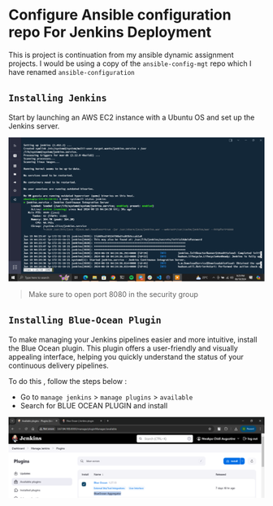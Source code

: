# Configure Ansible configuration repo For Jenkins Deployment

This is project is continuation from my ansible dynamic assignment projects.
I would be using a copy of the  `ansible-config-mgt` repo which I have renamed `ansible-configuration`


## `Installing Jenkins`

Start by launching an AWS EC2 instance with a Ubuntu OS and set up the Jenkins server.

![jenkins server](./images/1.png)

> Make sure to open port 8080 in the security group

## `Installing Blue-Ocean Plugin`
To make managing your Jenkins pipelines easier and more intuitive, install the Blue Ocean plugin. This plugin offers a user-friendly and visually appealing interface, helping you quickly understand the status of your continuous delivery pipelines.

To do this , follow the steps below :

  - Go to `manage jenkins` > `manage plugins` > `available`
  - Search for BLUE OCEAN PLUGIN  and install

![jenkins server](./images/2.png)
